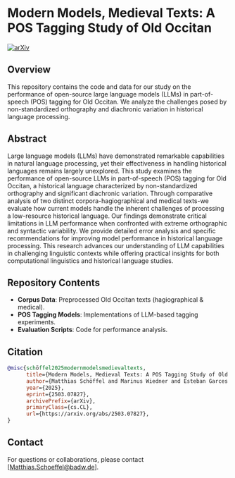 # Modern Models, Medieval Texts: A POS Tagging Study of Old Occitan

[![arXiv](https://img.shields.io/badge/arXiv-2503.07827-b31b1b.svg)](https://arxiv.org/abs/2503.07827)

## Overview  
This repository contains the code and data for our study on the performance of open-source large language models (LLMs) in part-of-speech (POS) tagging for Old Occitan. We analyze the challenges posed by non-standardized orthography and diachronic variation in historical language processing.  

## Abstract  
Large language models (LLMs) have demonstrated remarkable capabilities in natural language processing, yet their effectiveness in handling historical languages remains largely unexplored. This study examines the performance of open-source LLMs in part-of-speech (POS) tagging for Old Occitan, a historical language characterized by non-standardized orthography and significant diachronic variation. Through comparative analysis of two distinct corpora-hagiographical and medical texts-we evaluate how current models handle the inherent challenges of processing a low-resource historical language. Our findings demonstrate critical limitations in LLM performance when confronted with extreme orthographic and syntactic variability. We provide detailed error analysis and specific recommendations for improving model performance in historical language processing. This research advances our understanding of LLM capabilities in challenging linguistic contexts while offering practical insights for both computational linguistics and historical language studies. 

## Repository Contents  
- **Corpus Data**: Preprocessed Old Occitan texts (hagiographical & medical).  
- **POS Tagging Models**: Implementations of LLM-based tagging experiments.  
- **Evaluation Scripts**: Code for performance analysis.  

## Citation  
```bibtex
@misc{schöffel2025modernmodelsmedievaltexts,
      title={Modern Models, Medieval Texts: A POS Tagging Study of Old Occitan}, 
      author={Matthias Schöffel and Marinus Wiedner and Esteban Garces Arias and Paula Ruppert and Christian Heumann and Matthias Aßenmacher},
      year={2025},
      eprint={2503.07827},
      archivePrefix={arXiv},
      primaryClass={cs.CL},
      url={https://arxiv.org/abs/2503.07827}, 
}
```

## Contact  
For questions or collaborations, please contact [Matthias.Schoeffel@badw.de].  
